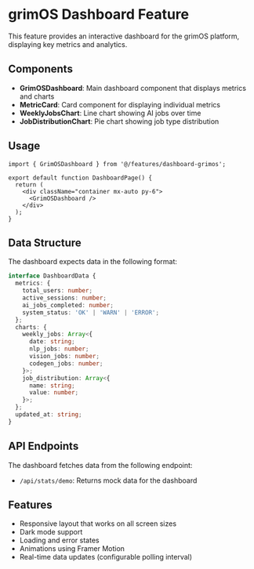 # grimOS Dashboard Feature

This feature provides an interactive dashboard for the grimOS platform, displaying key metrics and analytics.

## Components

- **GrimOSDashboard**: Main dashboard component that displays metrics and charts
- **MetricCard**: Card component for displaying individual metrics
- **WeeklyJobsChart**: Line chart showing AI jobs over time
- **JobDistributionChart**: Pie chart showing job type distribution

## Usage

```tsx
import { GrimOSDashboard } from '@/features/dashboard-grimos';

export default function DashboardPage() {
  return (
    <div className="container mx-auto py-6">
      <GrimOSDashboard />
    </div>
  );
}
```

## Data Structure

The dashboard expects data in the following format:

```typescript
interface DashboardData {
  metrics: {
    total_users: number;
    active_sessions: number;
    ai_jobs_completed: number;
    system_status: 'OK' | 'WARN' | 'ERROR';
  };
  charts: {
    weekly_jobs: Array<{
      date: string;
      nlp_jobs: number;
      vision_jobs: number;
      codegen_jobs: number;
    }>;
    job_distribution: Array<{
      name: string;
      value: number;
    }>;
  };
  updated_at: string;
}
```

## API Endpoints

The dashboard fetches data from the following endpoint:

- `/api/stats/demo`: Returns mock data for the dashboard

## Features

- Responsive layout that works on all screen sizes
- Dark mode support
- Loading and error states
- Animations using Framer Motion
- Real-time data updates (configurable polling interval)